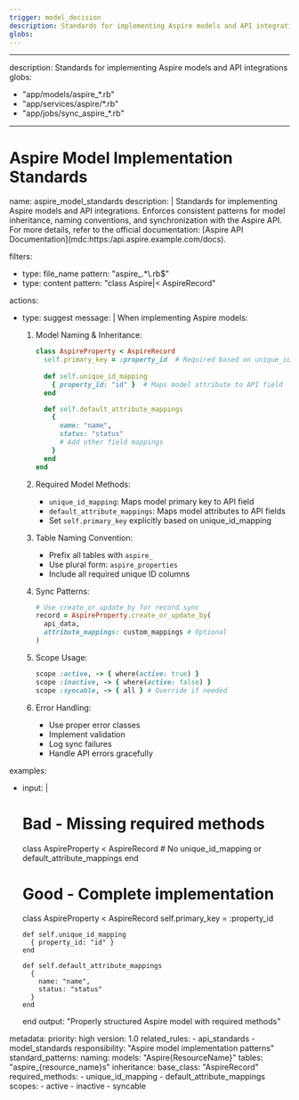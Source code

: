 ```yaml
---
trigger: model_decision
description: Standards for implementing Aspire models and API integrations
globs: 
---
```

 ---
description: Standards for implementing Aspire models and API integrations
globs: 
  - "app/models/aspire_*.rb"
  - "app/services/aspire/*.rb"
  - "app/jobs/sync_aspire_*.rb"
---
# Aspire Model Implementation Standards

<rule>
name: aspire_model_standards
description: |
  Standards for implementing Aspire models and API integrations.
  Enforces consistent patterns for model inheritance, naming conventions,
  and synchronization with the Aspire API. For more details, refer to the official documentation:
  [Aspire API Documentation](mdc:https:/api.aspire.example.com/docs).

filters:
  - type: file_name
    pattern: "aspire_.*\\.rb$"
  - type: content
    pattern: "class Aspire|< AspireRecord"

actions:
  - type: suggest
    message: |
      When implementing Aspire models:

      1. Model Naming & Inheritance:
         ```ruby:app/models/aspire_property.rb
         class AspireProperty < AspireRecord
           self.primary_key = :property_id  # Required based on unique_id_mapping
           
           def self.unique_id_mapping
             { property_id: "id" }  # Maps model attribute to API field
           end

           def self.default_attribute_mappings
             {
               name: "name",
               status: "status"
               # Add other field mappings
             }
           end
         end
         ```

      2. Required Model Methods:
         - `unique_id_mapping`: Maps model primary key to API field
         - `default_attribute_mappings`: Maps model attributes to API fields
         - Set `self.primary_key` explicitly based on unique_id_mapping

      3. Table Naming Convention:
         - Prefix all tables with `aspire_`
         - Use plural form: `aspire_properties`
         - Include all required unique ID columns

      4. Sync Patterns:
         ```ruby:app/models/aspire_record.rb
         # Use create_or_update_by for record sync
         record = AspireProperty.create_or_update_by(
           api_data,
           attribute_mappings: custom_mappings # Optional
         )
         ```

      5. Scope Usage:
         ```ruby
         scope :active, -> { where(active: true) }
         scope :inactive, -> { where(active: false) }
         scope :syncable, -> { all } # Override if needed
         ```

      6. Error Handling:
         - Use proper error classes
         - Implement validation
         - Log sync failures
         - Handle API errors gracefully

examples:
  - input: |
      # Bad - Missing required methods
      class AspireProperty < AspireRecord
        # No unique_id_mapping or default_attribute_mappings
      end

      # Good - Complete implementation
      class AspireProperty < AspireRecord
        self.primary_key = :property_id

        def self.unique_id_mapping
          { property_id: "id" }
        end

        def self.default_attribute_mappings
          {
            name: "name",
            status: "status"
          }
        end
      end
    output: "Properly structured Aspire model with required methods"

metadata:
  priority: high
  version: 1.0
  related_rules:
    - api_standards
    - model_standards
  responsibility: "Aspire model implementation patterns"
  standard_patterns:
    naming:
      models: "Aspire{ResourceName}"
      tables: "aspire_{resource_name}s"
    inheritance:
      base_class: "AspireRecord"
    required_methods:
      - unique_id_mapping
      - default_attribute_mappings
    scopes:
      - active
      - inactive
      - syncable
</rule>